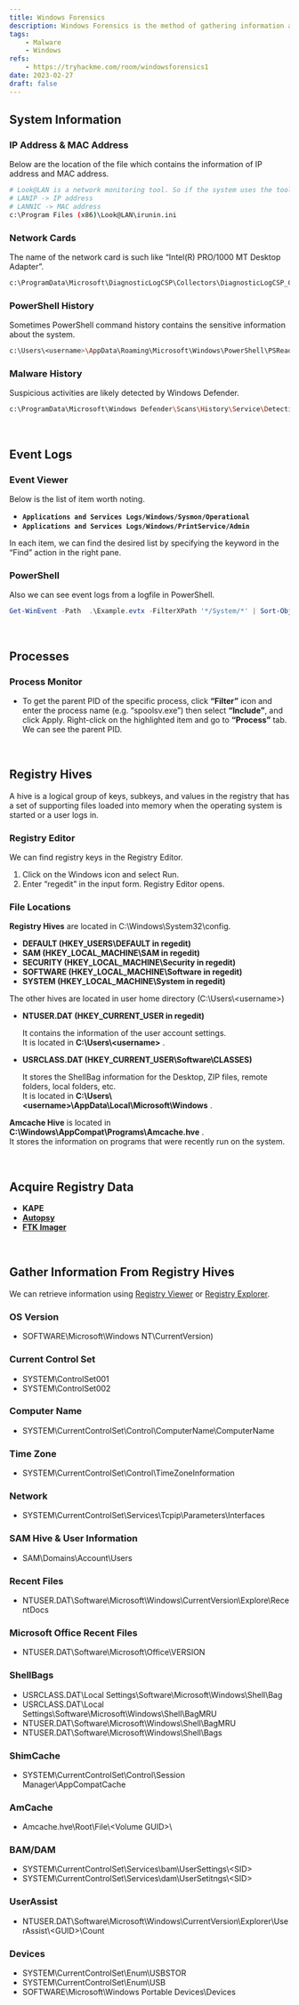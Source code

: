 ```yaml
---
title: Windows Forensics
description: Windows Forensics is the method of gathering information about the target Windows system.
tags:
    - Malware
    - Windows
refs:
    - https://tryhackme.com/room/windowsforensics1
date: 2023-02-27
draft: false
---
```


## System Information

### IP Address & MAC Address

Below are the location of the file which contains the information of IP address and MAC address.

```bash
# Look@LAN is a network monitoring tool. So if the system uses the tool, we can retrieve the information of the network.
# LANIP -> IP address
# LANNIC -> MAC address
c:\Program Files (x86)\Look@LAN\irunin.ini
```

### Network Cards

The name of the network card is such like “Intel(R) PRO/1000 MT Desktop Adapter”.

```bash
c:\ProgramData\Microsoft\DiagnosticLogCSP\Collectors\DiagnosticLogCSP_Collector_DeviceProvisioning_2023_1_2_3_45_67.etl
```

### PowerShell History

Sometimes PowerShell command history contains the sensitive information about the system.

```bash
c:\Users\<username>\AppData\Roaming\Microsoft\Windows\PowerShell\PSReadline\ConsoleHost_history.txt
```

### Malware History

Suspicious activities are likely detected by Windows Defender.

```bash
c:\ProgramData\Microsoft\Windows Defender\Scans\History\Service\DetectionHistory\
```

<br />

## Event Logs

### Event Viewer

Below is the list of item worth noting.

- **`Applications and Services Logs/Windows/Sysmon/Operational`**
- **`Applications and Services Logs/Windows/PrintService/Admin`**

In each item, we can find the desired list by specifying the keyword in the “Find” action in the right pane.

### PowerShell

Also we can see event logs from a logfile in PowerShell.

```powershell
Get-WinEvent -Path  .\Example.evtx -FilterXPath '*/System/*' | Sort-Object TimeCreated
```

<br />

## Processes

### Process Monitor

- To get the parent PID of the specific process, click **“Filter”** icon and enter the process name (e.g. “spoolsv.exe”) then select **“Include”**, and click Apply. Right-click on the highlighted item and go to **“Process”** tab. We can see the parent PID.

<br />

## Registry Hives

A hive is a logical group of keys, subkeys, and values in the registry that has a set of supporting files loaded into memory when the operating system is started or a user logs in.

### Registry Editor

We can find registry keys in the Registry Editor.

1. Click on the Windows icon and select Run.
2. Enter “regedit” in the input form. Registry Editor opens.

### File Locations

**Registry Hives** are located in C:\Windows\System32\config.

- **DEFAULT (HKEY_USERS\DEFAULT in regedit)**
- **SAM (HKEY_LOCAL_MACHINE\SAM in regedit)**
- **SECURITY (HKEY_LOCAL_MACHINE\Security in regedit)**
- **SOFTWARE (HKEY_LOCAL_MACHINE\Software in regedit)**
- **SYSTEM (HKEY_LOCAL_MACHINE\System in regedit)**

The other hives are located in user home directory (C:\Users\\<username\>)

- **NTUSER.DAT (HKEY_CURRENT_USER in regedit)**
    
    It contains the information of the user account settings.  
    It is located in **C:\Users\\<username\>** .
    
- **USRCLASS.DAT (HKEY_CURRENT_USER\Software\CLASSES)**
    
    It stores the ShellBag information for the Desktop, ZIP files, remote folders, local folders, etc.  
    It is located in **C:\Users\\<username\>\AppData\Local\Microsoft\Windows** .
    

**Amcache Hive** is located in **C:\Windows\AppCompat\Programs\Amcache.hve** .  
It stores the information on programs that were recently run on the system.

<br />

## Acquire Registry Data

- **KAPE**
- **[Autopsy](https://www.autopsy.com/)**
- **[FTK Imager](https://www.exterro.com/ftk-imager)**

<br />

## Gather Information From Registry Hives

We can retrieve information using [Registry Viewer](https://accessdata.com/product-download/registry-viewer-2-0-0) or [Registry Explorer](https://ericzimmerman.github.io/#!index.md).

### OS Version

- SOFTWARE\Microsoft\Windows NT\CurrentVersion)

### Current Control Set

- SYSTEM\ControlSet001
- SYSTEM\ControlSet002

### Computer Name

- SYSTEM\CurrentControlSet\Control\ComputerName\ComputerName

### Time Zone

- SYSTEM\CurrentControlSet\Control\TimeZoneInformation

### Network

- SYSTEM\CurrentControlSet\Services\Tcpip\Parameters\Interfaces

### SAM Hive & User Information

- SAM\Domains\Account\Users

### Recent Files

- NTUSER.DAT\Software\Microsoft\Windows\CurrentVersion\Explore\RecentDocs

### Microsoft Office Recent Files

- NTUSER.DAT\Software\Microsoft\Office\VERSION

### ShellBags

- USRCLASS.DAT\Local Settings\Software\Microsoft\Windows\Shell\Bag
- USRCLASS.DAT\Local Settings\Software\Microsoft\Windows\Shell\BagMRU
- NTUSER.DAT\Software\Microsoft\Windows\Shell\BagMRU
- NTUSER.DAT\Software\Microsoft\Windows\Shell\Bags

### ShimCache

- SYSTEM\CurrentControlSet\Control\Session Manager\AppCompatCache

### AmCache

- Amcache.hve\Root\File\\<Volume GUID\>\

### BAM/DAM

- SYSTEM\CurrentControlSet\Services\bam\UserSettings\\<SID\>
- SYSTEM\CurrentControlSet\Services\dam\UserSetitngs\\<SID\>

### UserAssist

- NTUSER.DAT\Software\Microsoft\Windows\CurrentVersion\Explorer\UserAssist\\<GUID\>\Count

### Devices

- SYSTEM\CurrentControlSet\Enum\USBSTOR
- SYSTEM\CurrentControlSet\Enum\USB
- SOFTWARE\Microsoft\Windows Portable Devices\Devices
